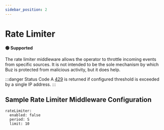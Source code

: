 ```yaml
---
sidebar_position: 2
---
```


# Rate Limiter

**🟢 Supported**

The rate limiter middleware allows the operator to throttle incoming events from specific sources. It is not intended to be the sole mechanism by which Buz is protected from malicious activity, but it does help.


:::danger Status Code
A [429](https://developer.mozilla.org/en-US/docs/Web/HTTP/Status/429) is returned if configured threshold is exceeded by a single IP address.
:::


## Sample Rate Limiter Middleware Configuration

```
rateLimiter:
  enabled: false
  period: S
  limit: 10
```
